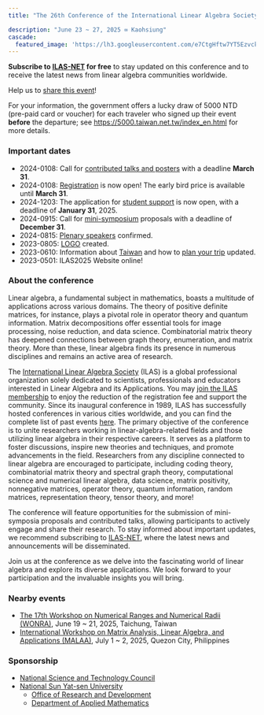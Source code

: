 ```yaml
---
title: "The 26th Conference of the International Linear Algebra Society"

description: "June 23 ~ 27, 2025 ∞ Kaohsiung"
cascade:
  featured_image: 'https://lh3.googleusercontent.com/e7CtgHftw7YT5EzvcklPKnxT_vSZZFfpQvLT2yFMlshBe9T1UsTgbq4sKHboFDLmZ4JSJjnwZuX9gYs0jPWNhithxkLvqxYKLLsAbISPwJmr5ptAtRjgd8b47Gx0NhfejFHU1XthBWW2Dbw9KWzDV8RElDu1n7-bjhqWVpfAtJ1v6PoBub1HUtFhFCyQNeTjpcd-5lFFKdBtxF-Qg6WakSiPgQdBF11m-5sgVnVDL62SfFV5M_7Jv5joocRAs6uTGAUfXaonSs_SqsF3ht6MEhV1iL5sQKFJDahNHbetHHZWAWjGpg1q1yE_0dhXCr0RtHFSgTDGWUYKxAua7hzpT1WiBF0Af4whhMD9blBloVY6TE9bGnzmlJrkLbgHEP9p4iYx3SrmRrRSnhcfv2DA-0WgKr9wWF8bc8MC5zfshs6b46eJ6-X6BATyHj3Fqx-MXyVZBe0K8Ja5GSW--Le0UhvfdSHCKY4dzHYt7cSX4AHP7ojl3cwnxxRMjK49V2Qrpw7kkGUub_w_LA-74noi_jrX0aKXoPc6EJB16lc1Mqzw-YOQKzpXuFHW7BDR5L6l9PrKS-2Rtay-p9lxrXfuaqoVgFPvlVmyo28wk1QTqGe4knysLL3v1nCEoKrn7oit1tyDXOHFXW9xll5rRFo24jBhlR0bpo38w3HU-o0y9iZmMpjE3fLgYv_ddd0OssxmPL6xCvbrfuxnDrZmDFj2WzJcK9T54sRIDb7RBC2CqpCQlhrpmBSTj6qkS9vnrJuxlQSGZKnJDFvNTx-NNewZxlFm1Pz5s84NOy5Z-MVtOQDTiq3m2o71aDOSF9MC78dD-qmXpe5jlod1l7-tqmQDhIYzKuhThrznPzi9WNO8pNdyKMdpo76Im0y-uvzA168xOdhg-D2wvvL7ixkceUrGWQdqvMHNNpewr351WC6iudhnrnZMqQ=w1400-h933-s-no?authuser=0'
---
```


**Subscribe to [ILAS-NET](https://ilasic.org/ilas-net/) for free** to stay updated 
on this conference and to receive the latest news from linear algebra 
communities worldwide.

Help us to [share this event](/files/ILAS2025-slides.pdf)!

For your information, the government offers a lucky draw of 
5000 NTD (pre-paid card or voucher) 
for each traveler who signed up their event **before** the departure; 
see https://5000.taiwan.net.tw/index_en.html for more details.

### Important dates

- 2024-0108: Call for [contributed talks and posters](program/contributed-and-poster/) 
with a deadline **March 31**.
- 2024-0108: [Registration](registration/) is now open!  The early bird price 
is available until **March 31**.
- 2024-1203: The application for 
[student support](registration/student-support/) is now open, with a deadline 
of **January 31**, 2025.
- 2024-0915: Call for [mini-symposium](program/mini/) proposals with a deadline 
of **December 31**.  
- 2024-0815: [Plenary speakers](program/plenary/) confirmed.  
- 2023-0805: [LOGO](about/logo/) created.
- 2023-0610: Information about [Taiwan](taiwan/) and how to [plan your trip](taiwan/travel/) updated.
- 2023-0501: ILAS2025 Website online!


### About the conference

Linear algebra, a fundamental subject in mathematics, boasts a
multitude of applications across various domains.  The theory of
positive definite matrices, for instance, plays a pivotal role in
operator theory and quantum information.  Matrix decompositions offer
essential tools for image processing, noise reduction, and data
science.  Combinatorial matrix theory has deepened connections between
graph theory, enumeration, and matrix theory.  More than these, linear
algebra finds its presence in numerous disciplines and remains an
active area of research.


The [International Linear Algebra Society](https://ilasic.org/) (ILAS)
is a global professional organization solely dedicated to scientists,
professionals and educators interested in Linear Algebra and its
Applications.  You may [join the ILAS
membership](https://ilasic.org/join-ilas/) to enjoy the reduction of
the registration fee and support the community.  Since its inaugural
conference in 1989, ILAS has successfully hosted conferences in
various cities worldwide, and you can find the complete list of past
events [here](https://ilasic.org/conferences/).  The primary objective
of the conference is to unite researchers working in
linear-algebra-related fields and those utilizing linear algebra in
their respective careers.  It serves as a platform to foster
discussions, inspire new theories and techniques, and promote
advancements in the field.  Researchers from any discipline connected
to linear algebra are encouraged to participate, including coding
theory, combinatorial matrix theory and spectral graph theory,
computational science and numerical linear algebra, data science,
matrix positivity, nonnegative matrices, operator theory, quantum
information, random matrices, representation theory, tensor theory,
and more!


The conference will feature opportunities for the submission of
mini-symposia proposals and contributed talks, allowing participants
to actively engage and share their research.  To stay informed about
important updates, we recommend subscribing to
[ILAS-NET](https://ilasic.org/ilas-net/), where the latest news and
announcements will be disseminated.

Join us at the conference as we delve into the fascinating world of
linear algebra and explore its diverse applications. We look forward
to your participation and the invaluable insights you will bring.

### Nearby events

- [The 17th Workshop on Numerical Ranges and Numerical Radii (WONRA)](https://sites.google.com/email.nchu.edu.tw/wonra2025), 
June 19 ~ 21, 2025, Taichung, Taiwan
- [International Workshop on Matrix Analysis, Linear Algebra, and Applications (MALAA)](https://sites.google.com/up.edu.ph/malaa2025/), 
July 1 ~ 2, 2025, Quezon City, Philippines

### Sponsorship

- [National Science and Technology Council](https://www.nstc.gov.tw/)
- [National Sun Yat-sen University](https://www.nsysu.edu.tw/)
    * [Office of Research and Development](https://ora.nsysu.edu.tw/)
    * [Department of Applied Mathematics](https://math.nsysu.edu.tw/)

